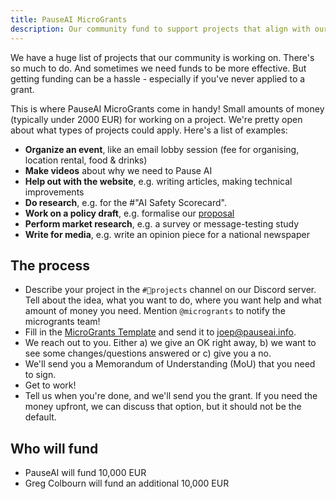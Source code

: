```yaml
---
title: PauseAI MicroGrants
description: Our community fund to support projects that align with our mission.
---
```


We have a huge list of projects that our community is working on.
There's so much to do.
And sometimes we need funds to be more effective.
But getting funding can be a hassle - especially if you've never applied to a grant.

This is where PauseAI MicroGrants come in handy!
Small amounts of money (typically under 2000 EUR) for working on a project.
We're pretty open about what types of projects could apply.
Here's a list of examples:

- **Organize an event**, like an email lobby session (fee for organising, location rental, food & drinks)
- **Make videos** about why we need to Pause AI
- **Help out with the website**, e.g. writing articles, making technical improvements
- **Do research**, e.g. for the #"AI Safety Scorecard".
- **Work on a policy draft**, e.g. formalise our [proposal](/proposal)
- **Perform market research**, e.g. a survey or message-testing study
- **Write for media**, e.g. write an opinion piece for a national newspaper

## The process

- Describe your project in the `#💪projects` channel on our Discord server. Tell about the idea, what you want to do, where you want help and what amount of money you need. Mention `@microgrants` to notify the microgrants team!
- Fill in the [MicroGrants Template](https://docs.google.com/document/d/1oPXezImarCY7MCYaT-lJb-uLNbbQ76O1FYNr-WTS6hI/edit?usp=sharing) and send it to [joep@pauseai.info](mailto:joep@pauseai.info).
- We reach out to you. Either a) we give an OK right away, b) we want to see some changes/questions answered or c) give you a no.
- We'll send you a Memorandum of Understanding (MoU) that you need to sign.
- Get to work!
- Tell us when you're done, and we'll send you the grant. If you need the money upfront, we can discuss that option, but it should not be the default.

## Who will fund

- PauseAI will fund 10,000 EUR
- Greg Colbourn will fund an additional 10,000 EUR
